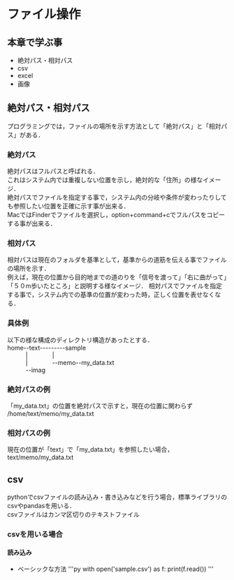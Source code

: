 # ファイル操作
## 本章で学ぶ事
- 絶対パス・相対パス
- csv
- excel
- 画像

## 絶対パス・相対パス
プログラミングでは，ファイルの場所を示す方法として「絶対パス」と「相対パス」がある．

### 絶対パス
絶対パスはフルパスと呼ばれる．  
これはシステム内では重複しない位置を示し，絶対的な「住所」の様なイメージ．  
絶対パスでファイルを指定する事で，システム内の分岐や条件が変わったりしても参照したい位置を正確に示す事が出来る．  
MacではFinderでファイルを選択し，option+command+cでフルパスをコピーする事が出来る．

### 相対パス
相対パスは現在のフォルダを基準として，基準からの道筋を伝える事でファイルの場所を示す．  
例えば，現在の位置から目的地までの道のりを「信号を渡って」「右に曲がって」「５０m歩いたところ」と説明する様なイメージ．
相対パスでファイルを指定する事で，システム内での基準の位置が変わった時，正しく位置を表せなくなる．

### 具体例
以下の様な構成のディレクトリ構造があったとする．<br>
home--text---------sample<br>
&emsp;&emsp;&emsp;|&emsp;&emsp;&emsp;&emsp;|<br>
&emsp;&emsp;&emsp;|&emsp;&emsp;&emsp;&emsp;--memo--my_data.txt<br>
&emsp;&emsp;&emsp;--imag<br>

### 絶対パスの例
「my_data.txt」の位置を絶対パスで示すと，現在の位置に関わらず<br>
/home/text/memo/my_data.txt
### 相対パスの例
現在の位置が「text」で「my_data.txt」を参照したい場合，<br>
text/memo/my_data.txt

## csv
pythonでcsvファイルの読み込み・書き込みなどを行う場合，標準ライブラリのcsvやpandasを用いる．  
csvファイルはカンマ区切りのテキストファイル
### csvを用いる場合
#### 読み込み
- ベーシックな方法
'''py
with open('sample.csv') as f:
    print(f.read())
'''
